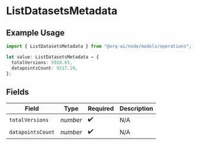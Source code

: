 # ListDatasetsMetadata

## Example Usage

```typescript
import { ListDatasetsMetadata } from "@orq-ai/node/models/operations";

let value: ListDatasetsMetadata = {
  totalVersions: 5910.65,
  datapointsCount: 9217.19,
};
```

## Fields

| Field              | Type               | Required           | Description        |
| ------------------ | ------------------ | ------------------ | ------------------ |
| `totalVersions`    | *number*           | :heavy_check_mark: | N/A                |
| `datapointsCount`  | *number*           | :heavy_check_mark: | N/A                |